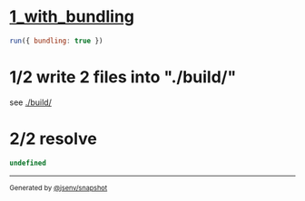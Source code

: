 # [1_with_bundling](../../subbuild_import_meta_resolve.test.mjs#L40)

```js
run({ bundling: true })
```

# 1/2 write 2 files into "./build/"

see [./build/](./build/)

# 2/2 resolve

```js
undefined
```

---

<sub>
  Generated by <a href="https://github.com/jsenv/core/tree/main/packages/independent/snapshot">@jsenv/snapshot</a>
</sub>
